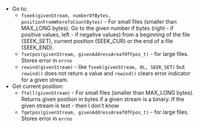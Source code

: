 - Go to:
    - `fseek(givenStream, numberOfBytes, positionFromWhereToCountBytes)` - For small files (smaller than MAX_LONG bytes). Go to the given number if bytes (right - if positive values, left - if negative values) from a beginning of the file (SEEK_SET), current position (SEEK_CUR) or the end of a file (SEEK_END).
    - `fsetpos(givenStream, givenAddressAreafOfFpos_t)` - for large files. Stores error in `errno`
    - `rewind(givenStream)` - like `fseek(givenStream, 0L, SEEK_SET)` but `rewind()` does not return a value and `rewind()` clears error indicator for a given stream.
- Get current position:
    - `ftell(givenStream)` - For small files (smaller than MAX_LONG bytes). Returns given position in bytes if a given stream is a binary. If the given stream is text - then I don't know
    - `fgetpos(givenStream, givenAddressAreafOfFpos_t)` - for large files. Stores error in `errno`